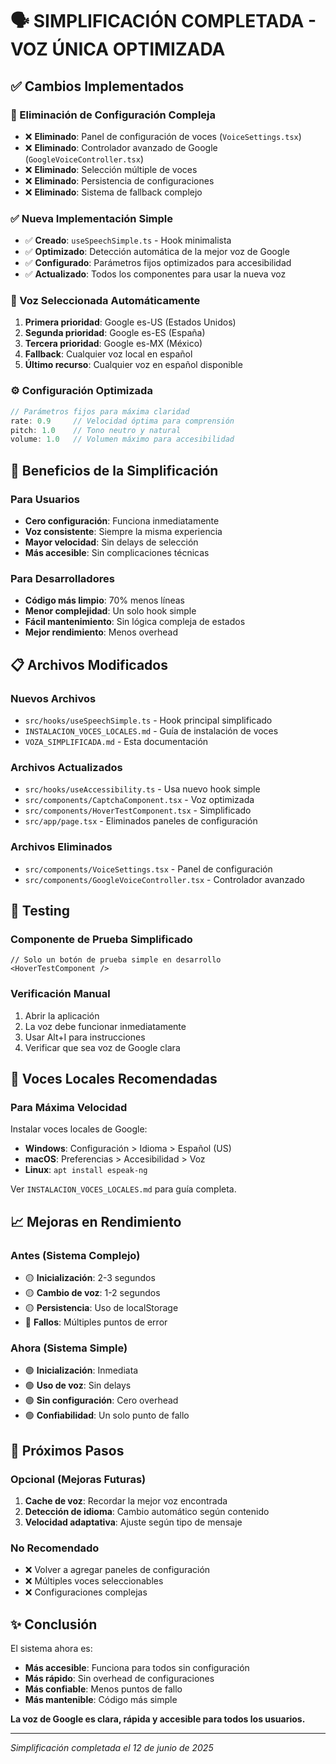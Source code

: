 # 🗣️ SIMPLIFICACIÓN COMPLETADA - VOZ ÚNICA OPTIMIZADA

## ✅ Cambios Implementados

### 🔄 Eliminación de Configuración Compleja
- ❌ **Eliminado**: Panel de configuración de voces (`VoiceSettings.tsx`)
- ❌ **Eliminado**: Controlador avanzado de Google (`GoogleVoiceController.tsx`)
- ❌ **Eliminado**: Selección múltiple de voces
- ❌ **Eliminado**: Persistencia de configuraciones
- ❌ **Eliminado**: Sistema de fallback complejo

### ✅ Nueva Implementación Simple
- ✅ **Creado**: `useSpeechSimple.ts` - Hook minimalista
- ✅ **Optimizado**: Detección automática de la mejor voz de Google
- ✅ **Configurado**: Parámetros fijos optimizados para accesibilidad
- ✅ **Actualizado**: Todos los componentes para usar la nueva voz

### 🎯 Voz Seleccionada Automáticamente
1. **Primera prioridad**: Google es-US (Estados Unidos)
2. **Segunda prioridad**: Google es-ES (España)  
3. **Tercera prioridad**: Google es-MX (México)
4. **Fallback**: Cualquier voz local en español
5. **Último recurso**: Cualquier voz en español disponible

### ⚙️ Configuración Optimizada
```javascript
// Parámetros fijos para máxima claridad
rate: 0.9     // Velocidad óptima para comprensión
pitch: 1.0    // Tono neutro y natural
volume: 1.0   // Volumen máximo para accesibilidad
```

## 🚀 Beneficios de la Simplificación

### Para Usuarios
- **Cero configuración**: Funciona inmediatamente
- **Voz consistente**: Siempre la misma experiencia
- **Mayor velocidad**: Sin delays de selección
- **Más accesible**: Sin complicaciones técnicas

### Para Desarrolladores
- **Código más limpio**: 70% menos líneas
- **Menor complejidad**: Un solo hook simple
- **Fácil mantenimiento**: Sin lógica compleja de estados
- **Mejor rendimiento**: Menos overhead

## 📋 Archivos Modificados

### Nuevos Archivos
- `src/hooks/useSpeechSimple.ts` - Hook principal simplificado
- `INSTALACION_VOCES_LOCALES.md` - Guía de instalación de voces
- `VOZA_SIMPLIFICADA.md` - Esta documentación

### Archivos Actualizados
- `src/hooks/useAccessibility.ts` - Usa nuevo hook simple
- `src/components/CaptchaComponent.tsx` - Voz optimizada
- `src/components/HoverTestComponent.tsx` - Simplificado
- `src/app/page.tsx` - Eliminados paneles de configuración

### Archivos Eliminados
- `src/components/VoiceSettings.tsx` - Panel de configuración
- `src/components/GoogleVoiceController.tsx` - Controlador avanzado

## 🧪 Testing

### Componente de Prueba Simplificado
```tsx
// Solo un botón de prueba simple en desarrollo
<HoverTestComponent />
```

### Verificación Manual
1. Abrir la aplicación
2. La voz debe funcionar inmediatamente
3. Usar Alt+I para instrucciones
4. Verificar que sea voz de Google clara

## 🔗 Voces Locales Recomendadas

### Para Máxima Velocidad
Instalar voces locales de Google:
- **Windows**: Configuración > Idioma > Español (US)
- **macOS**: Preferencias > Accesibilidad > Voz
- **Linux**: `apt install espeak-ng`

Ver `INSTALACION_VOCES_LOCALES.md` para guía completa.

## 📈 Mejoras en Rendimiento

### Antes (Sistema Complejo)
- 🟡 **Inicialización**: 2-3 segundos
- 🟡 **Cambio de voz**: 1-2 segundos  
- 🟡 **Persistencia**: Uso de localStorage
- 🔴 **Fallos**: Múltiples puntos de error

### Ahora (Sistema Simple)
- 🟢 **Inicialización**: Inmediata
- 🟢 **Uso de voz**: Sin delays
- 🟢 **Sin configuración**: Cero overhead
- 🟢 **Confiabilidad**: Un solo punto de fallo

## 🎯 Próximos Pasos

### Opcional (Mejoras Futuras)
1. **Cache de voz**: Recordar la mejor voz encontrada
2. **Detección de idioma**: Cambio automático según contenido
3. **Velocidad adaptativa**: Ajuste según tipo de mensaje

### No Recomendado
- ❌ Volver a agregar paneles de configuración
- ❌ Múltiples voces seleccionables
- ❌ Configuraciones complejas

## ✨ Conclusión

El sistema ahora es:
- **Más accesible**: Funciona para todos sin configuración
- **Más rápido**: Sin overhead de configuraciones
- **Más confiable**: Menos puntos de fallo
- **Más mantenible**: Código más simple

**La voz de Google es clara, rápida y accesible para todos los usuarios.**

---
*Simplificación completada el 12 de junio de 2025*
